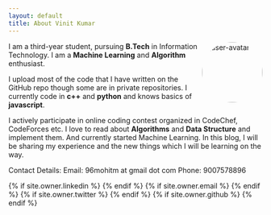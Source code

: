 ```yaml
---
layout: default
title: About Vinit Kumar
---
```


<img src="https://avatars0.githubusercontent.com/u/22797289?s=400&v=4" alt="user-avatar" style="float: right;width: 120px;border-radius: 73px;">

I am a third-year student, pursuing **B.Tech** in Information Technology. I am
a **Machine Learning** and **Algorithm** enthusiast.

I upload most of the code that I have written on the GitHub repo though some are in private repositories. I currently code in **c++** and **python** and knows basics of **javascript**.

I actively participate in online coding contest organized in CodeChef, CodeForces etc. I love to read about **Algorithms** and **Data Structure** and implement them. And currently started Machine Learning. In this blog, I will be sharing my experience and the new things which I will be learning on the way. 

Contact Details:
Email: 96mohitm at gmail dot com
Phone: 9007578896

<div class="pagination">
  {% if site.owner.linkedin %}
    <a href="{{ site.owner.linkedin }}" class="social-media-icons"><i class="fa fa-2x fa-linkedin-square" aria-hidden="true"></i></a>
  {% endif %}
  {% if site.owner.email %}
    <a href="mailto:{{ site.owner.email }}" class="social-media-icons"><i class="fa fa-2x fa-envelope-square" aria-hidden="true"></i></a>
  {% endif %}
  {% if site.owner.twitter %}
    <a href="{{ site.owner.twitter }}" class="social-media-icons"><i class="fa fa-2x fa-twitter-square" aria-hidden="true"></i></a>
  {% endif %}
  {% if site.owner.github %}
    <a href="{{ site.owner.github }}" class="social-media-icons"><i class="fa fa-2x fa-github-square" aria-hidden="true"></i></a>
  {% endif %}
</div>

